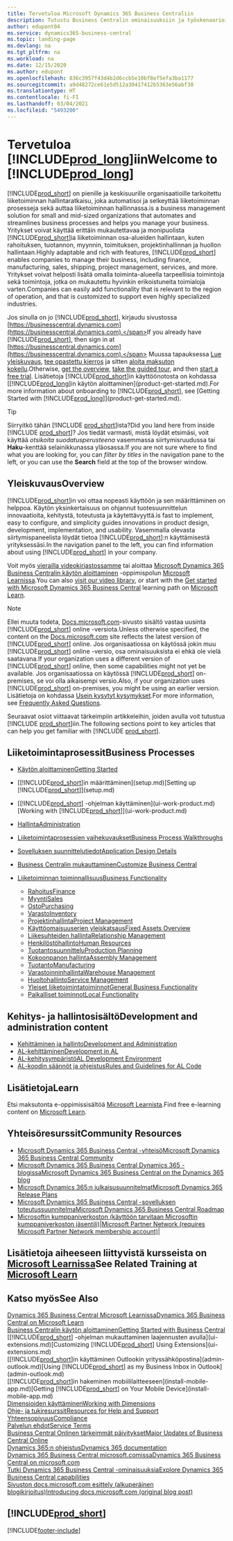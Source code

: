```yaml
---
title: Tervetuloa Microsoft Dynamics 365 Business Centraliin
description: Tutustu Business Centralin ominaisuuksiin ja työskenaarioihin, jotka auttavat yrityksiä hallitsemaan liiketoimintaansa, mukaan lukien taloushallinto, tuotanto, myynti, toimitus, projektinhallinta ja palvelut.
author: edupont04
ms.service: dynamics365-business-central
ms.topic: landing-page
ms.devlang: na
ms.tgt_pltfrm: na
ms.workload: na
ms.date: 12/15/2020
ms.author: edupont
ms.openlocfilehash: 836c3957f43d4b2d6ccb5e10bf8ef5efa3ba1177
ms.sourcegitcommit: a9d48272ce61e5d512a30417412b5363e56abf30
ms.translationtype: HT
ms.contentlocale: fi-FI
ms.lasthandoff: 03/04/2021
ms.locfileid: "5493200"
---
```

# <a name="welcome-to-prod_long"></a><span data-ttu-id="a4734-103">Tervetuloa [!INCLUDE[prod_long](includes/prod_long.md)]iin</span><span class="sxs-lookup"><span data-stu-id="a4734-103">Welcome to [!INCLUDE[prod_long](includes/prod_long.md)]</span></span>

[!INCLUDE[prod_short](includes/prod_short.md)] <span data-ttu-id="a4734-104">on pienille ja keskisuurille organisaatioille tarkoitettu liiketoiminnan hallintaratkaisu, joka automatisoi ja selkeyttää liiketoiminnan prosesseja sekä auttaa liiketoiminnan hallinnassa.</span><span class="sxs-lookup"><span data-stu-id="a4734-104">is a business management solution for small and mid-sized organizations that automates and streamlines business processes and helps you manage your business.</span></span> <span data-ttu-id="a4734-105">Yritykset voivat käyttää erittäin mukautettavaa ja monipuolista [!INCLUDE[prod_short](includes/prod_short.md)]ia liiketoiminnan osa-alueiden hallintaan, kuten rahoituksen, tuotannon, myynnin, toimituksen, projektinhallinnan ja huollon hallintaan.</span><span class="sxs-lookup"><span data-stu-id="a4734-105">Highly adaptable and rich with features, [!INCLUDE[prod_short](includes/prod_short.md)] enables companies to manage their business, including finance, manufacturing, sales, shipping, project management, services, and more.</span></span> <span data-ttu-id="a4734-106">Yritykset voivat helposti lisätä omalla toiminta-alueella tarpeellisia toimintoja sekä toimintoja, jotka on mukautettu hyvinkin erikoistuneita toimialoja varten.</span><span class="sxs-lookup"><span data-stu-id="a4734-106">Companies can easily add functionality that is relevant to the region of operation, and that is customized to support even highly specialized industries.</span></span>  

<span data-ttu-id="a4734-107">Jos sinulla on jo [!INCLUDE[prod_short](includes/prod_short.md)], kirjaudu sivustossa [https://businesscentral.dynamics.com](https://businesscentral.dynamics.com).</span><span class="sxs-lookup"><span data-stu-id="a4734-107">If you already have [!INCLUDE[prod_short](includes/prod_short.md)], then sign in at [https://businesscentral.dynamics.com](https://businesscentral.dynamics.com).</span></span> <span data-ttu-id="a4734-108">Muussa tapauksessa [Lue yleiskuvaus](https://dynamics.microsoft.com/business-central/overview/), [tee opastettu kierros](https://dynamics.microsoft.com/en-us/guidedtour/dynamics/business-central/1/1) ja sitten [aloita maksuton kokeilu](https://go.microsoft.com/fwlink/?linkid=847861).</span><span class="sxs-lookup"><span data-stu-id="a4734-108">Otherwise, [get the overview](https://dynamics.microsoft.com/business-central/overview/),  [take the guided tour](https://dynamics.microsoft.com/en-us/guidedtour/dynamics/business-central/1/1), and then [start a free trial](https://go.microsoft.com/fwlink/?linkid=847861).</span></span> <span data-ttu-id="a4734-109">Lisätietoja [!INCLUDE[prod_short](includes/prod_short.md)]in käyttöönotosta on kohdassa [[!INCLUDE[prod_long](includes/prod_long.md)]in käytön aloittaminen](product-get-started.md).</span><span class="sxs-lookup"><span data-stu-id="a4734-109">For more information about onboarding to [!INCLUDE[prod_short](includes/prod_short.md)], see [Getting Started with [!INCLUDE[prod_long](includes/prod_long.md)]](product-get-started.md).</span></span>  

> [!TIP]
> <span data-ttu-id="a4734-110">Siirryitkö tähän [!INCLUDE [prod_short](includes/prod_short.md)]ista?</span><span class="sxs-lookup"><span data-stu-id="a4734-110">Did you land here from inside [!INCLUDE [prod_short](includes/prod_short.md)]?</span></span> <span data-ttu-id="a4734-111">Jos tiedät varmasti, mistä löydät etsimäsi, voit käyttää *otsikoita suodatusperusteena* vasemmassa siirtymisruudussa tai **Haku**-kenttää selainikkunassa yläosassa.</span><span class="sxs-lookup"><span data-stu-id="a4734-111">If you are not sure where to find what you are looking for, you can *filter by titles* in the navigation pane to the left, or you can use the **Search** field at the top of the browser window.</span></span>

## <a name="overview"></a><span data-ttu-id="a4734-112">Yleiskuvaus</span><span class="sxs-lookup"><span data-stu-id="a4734-112">Overview</span></span>

[!INCLUDE[prod_short](includes/prod_short.md)]<span data-ttu-id="a4734-113">in voi ottaa nopeasti käyttöön ja sen määrittäminen on helppoa. Käytön yksinkertaisuus on ohjannut tuotesuunnittelun innovaatioita, kehitystä, toteutusta ja käytettävyyttä.</span><span class="sxs-lookup"><span data-stu-id="a4734-113">is fast to implement, easy to configure, and simplicity guides innovations in product design, development, implementation, and usability.</span></span> <span data-ttu-id="a4734-114">Vasemmalla olevasta siirtymispaneelista löydät tietoa [!INCLUDE[prod_short](includes/prod_short.md)]:n käyttämisestä yrityksessäsi.</span><span class="sxs-lookup"><span data-stu-id="a4734-114">In the navigation panel to the left, you can find information about using [!INCLUDE[prod_short](includes/prod_short.md)] in your company.</span></span>  

<span data-ttu-id="a4734-115">Voit myös [vierailla videokirjastossamme](across-videos.md) tai aloittaa [Microsoft Dynamics 365 Business Centralin käytön aloittaminen](/learn/paths/get-started-dynamics-365-business-central/) -oppimispolun [Microsoft Learnissa](/learn/dynamics365/business-central?WT.mc_id=dyn365bc_landingpage-docs).</span><span class="sxs-lookup"><span data-stu-id="a4734-115">You can also [visit our video library](across-videos.md), or start with the [Get started with Microsoft Dynamics 365 Business Central](/learn/paths/get-started-dynamics-365-business-central/) learning path on [Microsoft Learn](/learn/dynamics365/business-central?WT.mc_id=dyn365bc_landingpage-docs).</span></span>  

> [!NOTE]
> <span data-ttu-id="a4734-116">Ellei muuta todeta, [Docs.microsoft.com](https://docs.microsoft.com/dynamics365/business-central/)-sivusto sisältö vastaa uusinta [!INCLUDE[prod_short](includes/prod_short.md)] online -versiota.</span><span class="sxs-lookup"><span data-stu-id="a4734-116">Unless otherwise specified, the content on the [Docs.microsoft.com](https://docs.microsoft.com/dynamics365/business-central/) site reflects the latest version of [!INCLUDE[prod_short](includes/prod_short.md)] online.</span></span> <span data-ttu-id="a4734-117">Jos organisaatiossa on käytössä jokin muu [!INCLUDE[prod_short](includes/prod_short.md)] online -versio, osa ominaisuuksista ei ehkä ole vielä saatavana.</span><span class="sxs-lookup"><span data-stu-id="a4734-117">If your organization uses a different version of [!INCLUDE[prod_short](includes/prod_short.md)] online, then some capabilities might not yet be available.</span></span> <span data-ttu-id="a4734-118">Jos organisaatiossa on käytössä [!INCLUDE[prod_short](includes/prod_short.md)] on-premises, se voi olla aikaisempi versio.</span><span class="sxs-lookup"><span data-stu-id="a4734-118">Also, if your organization uses [!INCLUDE[prod_short](includes/prod_short.md)] on-premises, you might be using an earlier version.</span></span> <span data-ttu-id="a4734-119">Lisätietoja on kohdassa [Usein kysytyt kysymykset](across-faq.md).</span><span class="sxs-lookup"><span data-stu-id="a4734-119">For more information, see [Frequently Asked Questions](across-faq.md).</span></span>

<span data-ttu-id="a4734-120">Seuraavat osiot viittaavat tärkeimpiin artikkeleihin, joiden avulla voit tutustua [!INCLUDE [prod_short](includes/prod_short.md)]iin.</span><span class="sxs-lookup"><span data-stu-id="a4734-120">The following sections point to key articles that can help you get familiar with [!INCLUDE [prod_short](includes/prod_short.md)].</span></span>  

## <a name="business-processes"></a><span data-ttu-id="a4734-121">Liiketoimintaprosessit</span><span class="sxs-lookup"><span data-stu-id="a4734-121">Business Processes</span></span>

- [<span data-ttu-id="a4734-122">Käytön aloittaminen</span><span class="sxs-lookup"><span data-stu-id="a4734-122">Getting Started</span></span>](product-get-started.md)
- <span data-ttu-id="a4734-123">[[!INCLUDE[prod_short](includes/prod_short.md)]in määrittäminen](setup.md)</span><span class="sxs-lookup"><span data-stu-id="a4734-123">[Setting up [!INCLUDE[prod_short](includes/prod_short.md)]](setup.md)</span></span>
- <span data-ttu-id="a4734-124">[[!INCLUDE[prod_short](includes/prod_short.md)] -ohjelman käyttäminen](ui-work-product.md)</span><span class="sxs-lookup"><span data-stu-id="a4734-124">[Working with [!INCLUDE[prod_short](includes/prod_short.md)]](ui-work-product.md)</span></span>
- [<span data-ttu-id="a4734-125">Hallinta</span><span class="sxs-lookup"><span data-stu-id="a4734-125">Administration</span></span>](admin-setup-and-administration.md)
- [<span data-ttu-id="a4734-126">Liiketoimintaprosessien vaihekuvaukset</span><span class="sxs-lookup"><span data-stu-id="a4734-126">Business Process Walkthroughs</span></span>](walkthrough-business-process-walkthroughs.md)
- [<span data-ttu-id="a4734-127">Sovelluksen suunnittelutiedot</span><span class="sxs-lookup"><span data-stu-id="a4734-127">Application Design Details</span></span>](design-details-application-design.md)
- [<span data-ttu-id="a4734-128">Business Centralin mukauttaminen</span><span class="sxs-lookup"><span data-stu-id="a4734-128">Customize Business Central</span></span>](ui-customizing-overview.md)
- [<span data-ttu-id="a4734-129">Liiketoiminnan toiminnallisuus</span><span class="sxs-lookup"><span data-stu-id="a4734-129">Business Functionality</span></span>](across-business-functionality.md)

  - [<span data-ttu-id="a4734-130">Rahoitus</span><span class="sxs-lookup"><span data-stu-id="a4734-130">Finance</span></span>](finance.md)
  - [<span data-ttu-id="a4734-131">Myynti</span><span class="sxs-lookup"><span data-stu-id="a4734-131">Sales</span></span>](sales-manage-sales.md)
  - [<span data-ttu-id="a4734-132">Osto</span><span class="sxs-lookup"><span data-stu-id="a4734-132">Purchasing</span></span>](purchasing-manage-purchasing.md)
  - [<span data-ttu-id="a4734-133">Varasto</span><span class="sxs-lookup"><span data-stu-id="a4734-133">Inventory</span></span>](inventory-manage-inventory.md)
  - [<span data-ttu-id="a4734-134">Projektinhallinta</span><span class="sxs-lookup"><span data-stu-id="a4734-134">Project Management</span></span>](projects-manage-projects.md)
  - [<span data-ttu-id="a4734-135">Käyttöomaisuuserien yleiskatsaus</span><span class="sxs-lookup"><span data-stu-id="a4734-135">Fixed Assets Overview</span></span>](fa-manage.md)
  - [<span data-ttu-id="a4734-136">Liikesuhteiden hallinta</span><span class="sxs-lookup"><span data-stu-id="a4734-136">Relationship Management</span></span>](marketing-relationship-management.md)
  - [<span data-ttu-id="a4734-137">Henkilöstöhallinto</span><span class="sxs-lookup"><span data-stu-id="a4734-137">Human Resources</span></span>](hr-manage-human-resources.md)
  - [<span data-ttu-id="a4734-138">Tuotantosuunnittelu</span><span class="sxs-lookup"><span data-stu-id="a4734-138">Production Planning</span></span>](production-planning.md)
  - [<span data-ttu-id="a4734-139">Kokoonpanon hallinta</span><span class="sxs-lookup"><span data-stu-id="a4734-139">Assembly Management</span></span>](assembly-assemble-items.md)
  - [<span data-ttu-id="a4734-140">Tuotanto</span><span class="sxs-lookup"><span data-stu-id="a4734-140">Manufacturing</span></span>](production-manage-manufacturing.md)
  - [<span data-ttu-id="a4734-141">Varastoinninhallinta</span><span class="sxs-lookup"><span data-stu-id="a4734-141">Warehouse Management</span></span>](warehouse-manage-warehouse.md)
  - [<span data-ttu-id="a4734-142">Huoltohallinto</span><span class="sxs-lookup"><span data-stu-id="a4734-142">Service Management</span></span>](service-service.md)
  - [<span data-ttu-id="a4734-143">Yleiset liiketoimintatoiminnot</span><span class="sxs-lookup"><span data-stu-id="a4734-143">General Business Functionality</span></span>](ui-across-business-areas.md)
  - [<span data-ttu-id="a4734-144">Paikalliset toiminnot</span><span class="sxs-lookup"><span data-stu-id="a4734-144">Local Functionality</span></span>](about-localization.md)

## <a name="development-and-administration-content"></a><span data-ttu-id="a4734-145">Kehitys- ja hallintosisältö</span><span class="sxs-lookup"><span data-stu-id="a4734-145">Development and administration content</span></span>

- [<span data-ttu-id="a4734-146">Kehittäminen ja hallinto</span><span class="sxs-lookup"><span data-stu-id="a4734-146">Development and Administration</span></span>](/dynamics365/business-central/dev-itpro/index)
- [<span data-ttu-id="a4734-147">AL-kehittäminen</span><span class="sxs-lookup"><span data-stu-id="a4734-147">Development in AL</span></span>](/dynamics365/business-central/dev-itpro/developer/devenv-dev-overview)
- [<span data-ttu-id="a4734-148">AL-kehitysympäristö</span><span class="sxs-lookup"><span data-stu-id="a4734-148">AL Development Environment</span></span>](/dynamics365/business-central/dev-itpro/developer/devenv-reference-overview)
- [<span data-ttu-id="a4734-149">AL-koodin säännöt ja ohjeistus</span><span class="sxs-lookup"><span data-stu-id="a4734-149">Rules and Guidelines for AL Code</span></span>](/dynamics365/business-central/dev-itpro/compliance/apptest-overview)

## <a name="learn"></a><span data-ttu-id="a4734-150">Lisätietoja</span><span class="sxs-lookup"><span data-stu-id="a4734-150">Learn</span></span>

<span data-ttu-id="a4734-151">Etsi maksutonta e-oppimissisältöä [Microsoft Learnista](/learn/dynamics365/business-central?WT.mc_id=dyn365bc_landingpage-docs).</span><span class="sxs-lookup"><span data-stu-id="a4734-151">Find free e-learning content on [Microsoft Learn](/learn/dynamics365/business-central?WT.mc_id=dyn365bc_landingpage-docs).</span></span>  

## <a name="community-resources"></a><span data-ttu-id="a4734-152">Yhteisöresurssit</span><span class="sxs-lookup"><span data-stu-id="a4734-152">Community Resources</span></span>

- [<span data-ttu-id="a4734-153">Microsoft Dynamics 365 Business Central -yhteisö</span><span class="sxs-lookup"><span data-stu-id="a4734-153">Microsoft Dynamics 365 Business Central Community</span></span>](https://community.dynamics.com/business)
- [<span data-ttu-id="a4734-154">Microsoft Dynamics 365 Business Central Dynamics 365 -blogissa</span><span class="sxs-lookup"><span data-stu-id="a4734-154">Microsoft Dynamics 365 Business Central on the Dynamics 365 blog</span></span>](https://cloudblogs.microsoft.com/dynamics365/it/product/business-central/)
- [<span data-ttu-id="a4734-155">Microsoft Dynamics 365:n julkaisusuunnitelmat</span><span class="sxs-lookup"><span data-stu-id="a4734-155">Microsoft Dynamics 365 Release Plans</span></span>](https://go.microsoft.com/fwlink/?linkid=2047422)
- [<span data-ttu-id="a4734-156">Microsoft Dynamics 365 Business Central -sovelluksen toteutussuunnitelma</span><span class="sxs-lookup"><span data-stu-id="a4734-156">Microsoft Dynamics 365 Business Central Roadmap</span></span>](https://dynamics.microsoft.com/roadmap/business-central/)
- <span data-ttu-id="a4734-157">[Microsoftin kumppaniverkoston \(käyttöön tarvitaan Microsoftin kumppaniverkoston jäsentili\)](https://mspartner.microsoft.com/en/us/windows/index.aspx)|</span><span class="sxs-lookup"><span data-stu-id="a4734-157">[Microsoft Partner Network \(requires Microsoft Partner Network membership account\)](https://mspartner.microsoft.com/en/us/windows/index.aspx)|</span></span>  

## <a name="see-related-training-at-microsoft-learn"></a><span data-ttu-id="a4734-158">Lisätietoja aiheeseen liittyvistä kursseista on [Microsoft Learnissa](/learn/dynamics365/business-central?WT.mc_id=dyn365bc_landingpage-docs)</span><span class="sxs-lookup"><span data-stu-id="a4734-158">See Related Training at [Microsoft Learn](/learn/dynamics365/business-central?WT.mc_id=dyn365bc_landingpage-docs)</span></span>

## <a name="see-also"></a><span data-ttu-id="a4734-159">Katso myös</span><span class="sxs-lookup"><span data-stu-id="a4734-159">See Also</span></span>

[<span data-ttu-id="a4734-160">Dynamics 365 Business Central Microsoft Learnissa</span><span class="sxs-lookup"><span data-stu-id="a4734-160">Dynamics 365 Business Central on Microsoft Learn</span></span>](/learn/dynamics365/business-central?WT.mc_id=dyn365bc_landingpage-docs)  
[<span data-ttu-id="a4734-161">Business Centralin käytön aloittaminen</span><span class="sxs-lookup"><span data-stu-id="a4734-161">Getting Started with Business Central</span></span>](product-get-started.md)  
<span data-ttu-id="a4734-162">[[!INCLUDE[prod_short](includes/prod_short.md)] -ohjelman mukauttaminen laajennusten avulla](ui-extensions.md)</span><span class="sxs-lookup"><span data-stu-id="a4734-162">[Customizing [!INCLUDE[prod_short](includes/prod_short.md)] Using Extensions](ui-extensions.md)</span></span>  
<span data-ttu-id="a4734-163">[[!INCLUDE[prod_short](includes/prod_short.md)]in käyttäminen Outlookin yrityssähköpostina](admin-outlook.md)</span><span class="sxs-lookup"><span data-stu-id="a4734-163">[Using [!INCLUDE[prod_short](includes/prod_short.md)] as my Business Inbox in Outlook](admin-outlook.md)</span></span>  
<span data-ttu-id="a4734-164">[[!INCLUDE[prod_short](includes/prod_short.md)]in hakeminen mobiililaitteeseen](install-mobile-app.md)</span><span class="sxs-lookup"><span data-stu-id="a4734-164">[Getting [!INCLUDE[prod_short](includes/prod_short.md)] on Your Mobile Device](install-mobile-app.md)</span></span>  
[<span data-ttu-id="a4734-165">Dimensioiden käyttäminen</span><span class="sxs-lookup"><span data-stu-id="a4734-165">Working with Dimensions</span></span>](finance-dimensions.md)  
[<span data-ttu-id="a4734-166">Ohje- ja tukiresurssit</span><span class="sxs-lookup"><span data-stu-id="a4734-166">Resources for Help and Support</span></span>](product-help-and-support.md)  
[<span data-ttu-id="a4734-167">Yhteensopivuus</span><span class="sxs-lookup"><span data-stu-id="a4734-167">Compliance</span></span>](compliance/compliance-overview.md)  
[<span data-ttu-id="a4734-168">Palvelun ehdot</span><span class="sxs-lookup"><span data-stu-id="a4734-168">Service Terms</span></span>](compliance/compliance-service-compliance.md#service-terms)  
[<span data-ttu-id="a4734-169">Business Central Onlinen tärkeimmät päivitykset</span><span class="sxs-lookup"><span data-stu-id="a4734-169">Major Updates of Business Central Online</span></span>](/dynamics365/business-central/dev-itpro/administration/update-rollout-timelime)  
[<span data-ttu-id="a4734-170">Dynamics 365:n ohjeistus</span><span class="sxs-lookup"><span data-stu-id="a4734-170">Dynamics 365 documentation</span></span>](/dynamics365/)  
[<span data-ttu-id="a4734-171">Dynamics 365 Business Central microsoft.comissa</span><span class="sxs-lookup"><span data-stu-id="a4734-171">Dynamics 365 Business Central on microsoft.com</span></span>](https://dynamics.microsoft.com/business-central/overview/)  
[<span data-ttu-id="a4734-172">Tutki Dynamics 365 Business Central -ominaisuuksia</span><span class="sxs-lookup"><span data-stu-id="a4734-172">Explore Dynamics 365 Business Central capabilities</span></span>](https://dynamics.microsoft.com/business-central/capabilities/)  
[<span data-ttu-id="a4734-173">Sivuston docs.microsoft.com esittely (alkuperäinen blogikirjoitus)</span><span class="sxs-lookup"><span data-stu-id="a4734-173">Introducing docs.microsoft.com (original blog post)</span></span>](https://docs.microsoft.com/teamblog/introducing-docs-microsoft-com)  

## [!INCLUDE[prod_short](includes/free_trial_md.md)]


[!INCLUDE[footer-include](includes/footer-banner.md)]